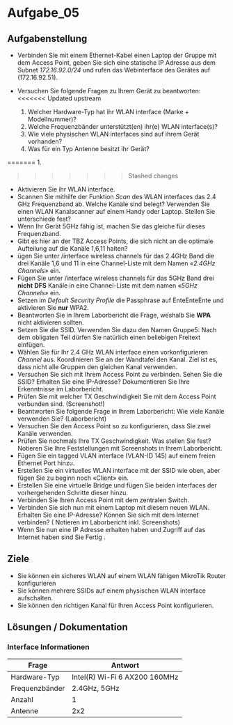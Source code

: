# Aufgabe_05

## Aufgabenstellung

- Verbinden Sie mit einem Ethernet-Kabel einen Laptop der Gruppe mit dem Access Point, geben Sie sich eine statische IP Adresse aus dem Subnet *172.16.92.0/24* und rufen das Webinterface des Gerätes auf (172.16.92.51).
- Versuchen Sie folgende Fragen zu Ihrem Gerät zu beantworten:
<<<<<<< Updated upstream

  1. Welcher Hardware-Typ hat ihr WLAN interface (Marke + Modellnummer)?
  2. Welche Frequenzbänder unterstützt(en) ihr(e) WLAN interface(s)?
  3. Wie viele physischen WLAN interfaces sind auf ihrem Gerät vorhanden?
  4. Was für ein Typ Antenne besitzt ihr Gerät?

=======
  1.  
>>>>>>> Stashed changes
- Aktivieren Sie ihr WLAN interface.
- Scannen Sie mithilfe der Funktion *Scan* des WLAN interfaces das 2.4 GHz Frequenzband ab. Welche Kanäle sind belegt? Verwenden Sie einen WLAN Kanalscanner auf einem Handy oder Laptop. Stellen Sie unterschiede fest?
- Wenn Ihr Gerät 5GHz fähig ist, machen Sie das gleiche für dieses Frequenzband.
- Gibt es hier an der TBZ Access Points, die sich nicht an die optimale Aufteilung auf die Kanäle 1,6,11 halten?
- ügen Sie unter /interface wireless channels für das 2.4GHz Band die drei Kanäle 1,6 und 11 in eine Channel-Liste mit dem Namen *«2.4GHz Channels»* ein.
- Fügen Sie unter /interface wireless channels für das 5GHz Band drei **nicht** **DFS** Kanäle in eine Channel-Liste mit dem namen *«5GHz Channels»* ein.
- Setzen im *Default Security Profile* die Passphrase auf EnteEnteEnte und aktivieren Sie **nur** WPA2.
- Beantworten Sie in Ihrem Laborbericht die Frage, weshalb Sie **WPA** nicht aktivieren sollten.
- Setzen Sie die SSID. Verwenden Sie dazu den Namen Gruppe5:
  Nach dem obligaten Teil dürfen Sie natürlich einen beliebigen Freitext einfügen.
- Wählen Sie für Ihr 2.4 GHz WLAN interface einen vorkonfigurieren *Channel* aus. Koordinieren Sie an der Wandtafel den Kanal. Ziel ist es, dass nicht alle Gruppen den gleichen Kanal verwenden.
- Versuchen Sie sich mit Ihrem Access Point zu verbinden.
   Sehen Sie die SSID?
   Erhalten Sie eine IP-Adresse?
   Dokumentieren Sie Ihre Erkenntnisse im Laborbericht.
- Prüfen Sie mit welcher TX Geschwindigkeit Sie mit dem Access Point verbunden sind. (Screenshot!)
- Beantworten Sie folgende Frage in Ihrem Laborbericht:
   Wie viele Kanäle verwenden Sie? (Laborbericht)
- Versuchen Sie den Access Point so zu konfigurieren, dass Sie zwei Kanäle verwenden.
- Prüfen Sie nochmals Ihre TX Geschwindigkeit.
   Was stellen Sie fest? Notieren Sie Ihre Feststellungen mit Screenshots in Ihrem Laborbericht.
- Fügen Sie ein tagged VLAN interface (VLAN-ID 145) auf einem freien Ethernet Port hinzu.
- Erstellen Sie ein virtuelles WLAN interface mit der SSID wie oben, aber fügen Sie zu beginn noch «Client» ein.
- Erstellen Sie eine virtuelle Bridge und fügen Sie beiden interfaces der vorhergehenden Schritte dieser hinzu.
- Verbinden Sie Ihren Access Point mit dem zentralen Switch.
- Verbinden Sie sich nun mit einem Laptop mit diesem neuen WLAN.
   Erhalten Sie eine IP-Adresse?
   Können Sie sich mit dem Internet verbinden?
   ( Notieren im Laborbericht inkl. Screenshots)
- Wenn Sie nun eine IP Adresse erhalten haben und Zugriff auf das Internet haben sind Sie Fertig .

## Ziele

- Sie können ein sicheres WLAN auf einem WLAN fähigen MikroTik Router konfigurieren
- Sie können mehrere SSIDs auf einem physischen WLAN interface aufschalten.
- Sie können den richtigen Kanal für Ihren Access Point konfigurieren.

## Lösungen / Dokumentation

### Interface Informationen

| Frage          | Antwort                       |
| -------------- | ----------------------------- |
| Hardware-Typ   | Intel(R) Wi-Fi 6 AX200 160MHz |
| Frequenzbänder | 2.4GHz, 5GHz                  |
| Anzahl         | 1                             |
| Antenne        | 2x2                           |

